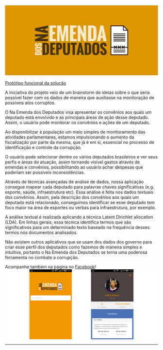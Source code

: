 ![](https://github.com/CelioBarros/NaEmendaDeputado/blob/master/imagens/naemenda-06.png)

[Protótipo funcional da solução](http://celiobarros.github.io/NaEmendaDeputado/)

A iniciativa do projeto veio de um brainstorm de ideias sobre o que seria possível fazer com os dados de maneira que auxiliasse na monitoração de possíveis atos corruptos.

O Na Emenda dos Deputados visa apresentar os convênios aos quais um deputado está envolvido e as principais áreas de ação desse deputado. Assim, o usuário pode monitorar os convênios e ações de um deputado.

Ao disponibilizar à população um meio simples de monitoramento das atividades parlamentares, estamos impulsionando o aumento da fiscalização por parte da mesma, que já é em si, essencial no processo de identificação e controle da corrupção.

O usuário pode selecionar dentre os vários deputados brasileiros e ver seus perfis e áreas de atuação, assim tornando visível gastos através de emendas e convênios, possibilitando ao usuário achar despesas que poderiam ser possíveis inconsistências.

Através de técnicas avançadas de análise de dados, nossa aplicação consegue mapear cada deputado para palavras chaves significativas (e.g. esporte,  saúde, infraestrutura etc). Essa análise é feita nos dados textuais dos convênios. Assim, pela descrição dos convênios aos quais um deputado está relacionado, conseguimos identificar se esse deputado tem foco maior na área de esportes ou verbas para infraestrutura, por exemplo. 

A análise textual é realizada aplicando a técnica Latent Dirichlet allocation (LDA). Em linhas gerais, essa técnica identifica termos que são significativos para um determinado texto baseado na frequência desses termos nos documentos analisados. 

Não existem outros aplicativos que se usam dos dados dos governo para criar esse perfil dos deputados como fazemos de maneira simples e intuitiva, portanto o Na Emenda dos Deputados se torna uma poderosa ferramenta no combate a corrupção.

Acompanhe também na página no [Facebook](https://www.facebook.com/Na-Emenda-do-Deputado-1610128102646608)!
![Screenshots](https://github.com/CelioBarros/NaEmendaDeputado/blob/master/imagens/screenshots.png)
***
